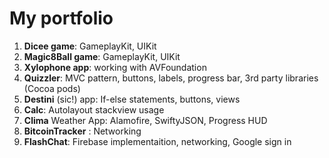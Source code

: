 # My portfolio

1. __Dicee game__: GameplayKit, UIKit
2. __Magic8Ball game__: GameplayKit, UIKit
3. __Xylophone app__: working with AVFoundation
4. __Quizzler__: MVC pattern, buttons, labels, progress bar, 3rd party libraries (Cocoa pods)
5. __Destini__ (sic!) app: If-else statements, buttons, views
6. __Calc__: Autolayout stackview usage
7. __Clima__ Weather App: Alamofire, SwiftyJSON, Progress HUD
8. __BitcoinTracker__ : Networking
9. __FlashChat__: Firebase implementaition, networking, Google sign in
